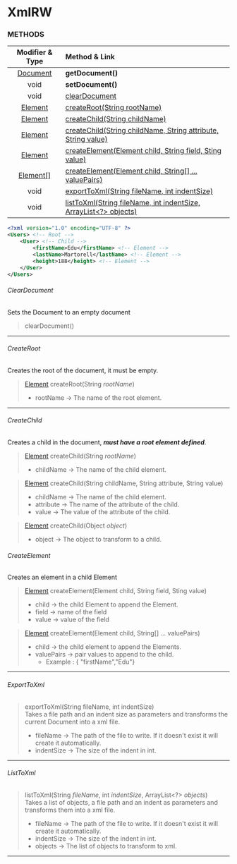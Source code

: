 # XmlRW

### METHODS
|                                           Modifier & Type                                           | Method & Link                                                                  |
|:---------------------------------------------------------------------------------------------------:|:-------------------------------------------------------------------------------|
|  [Document](https://docs.oracle.com/en/java/javase/17/docs/api/java.xml/org/w3c/dom/Document.html)  | **getDocument()**                                                              |
|                                                void                                                 | **setDocument()**                                                              |
|                                                void                                                 | [clearDocument](#cleardocument)                                                |
|   [Element](https://docs.oracle.com/en/java/javase/17/docs/api/java.xml/org/w3c/dom/Element.html)   | [createRoot(String rootName)](#createroot)                                     |
|   [Element](https://docs.oracle.com/en/java/javase/17/docs/api/java.xml/org/w3c/dom/Element.html)   | [createChild(String childName)](#createchild)                                  |
|   [Element](https://docs.oracle.com/en/java/javase/17/docs/api/java.xml/org/w3c/dom/Element.html)   | [createChild(String childName, String attribute, String value)](#createchild)  |
|   [Element](https://docs.oracle.com/en/java/javase/17/docs/api/java.xml/org/w3c/dom/Element.html)   | [createElement(Element child, String field, Sting value)](#createelement)      |
| [Element\[\]](https://docs.oracle.com/en/java/javase/17/docs/api/java.xml/org/w3c/dom/Element.html) | [createElement(Element child, String[] ... valuePairs)](#createelement)        |
|                                                void                                                 | [exportToXml(String fileName, int indentSize)](#exporttoxml)                   |
|                                                void                                                 | [listToXml(String fileName, int indentSize, ArrayList<?> objects)](#listtoxml) |
```xml
<?xml version="1.0" encoding="UTF-8" ?>
<Users> <!-- Root -->
    <User> <!-- Child -->
        <firstName>Edu</firstName> <!-- Element -->
        <lastName>Martorell</lastName> <!-- Element -->
        <height>188</height> <!-- Element -->
    </User>
</Users>
```
###### ClearDocument
Sets the Document to an empty document
> clearDocument()<br>
---
###### CreateRoot 
Creates the root of the document, it must be empty.
> [Element](https://docs.oracle.com/en/java/javase/17/docs/api/java.xml/org/w3c/dom/Element.html) createRoot(String _rootName_)<br>
> * rootName -> The name of the root element.
---
###### CreateChild
Creates a child in the document, **_must have a root element defined_**.
> [Element](https://docs.oracle.com/en/java/javase/17/docs/api/java.xml/org/w3c/dom/Element.html) createChild(String _rootName_)<br>
> * childName -> The name of the child element.

> [Element](https://docs.oracle.com/en/java/javase/17/docs/api/java.xml/org/w3c/dom/Element.html) createChild(String childName, String attribute, String value) <br>
> * childName -> The name of the child element.
> * attribute -> The name of the attribute of the child.
> * value -> The value of the attribute of the child. 

> [Element](https://docs.oracle.com/en/java/javase/17/docs/api/java.xml/org/w3c/dom/Element.html) createChild(Object _object_)<br>
> * object -> The object to transform to a child.

###### CreateElement
Creates an element in a child Element
> [Element](https://docs.oracle.com/en/java/javase/17/docs/api/java.xml/org/w3c/dom/Element.html) createElement(Element child, String field, Sting value)
> * child -> the child Element to append the Element.
> * field -> name of the field
> * value -> value of the field

> [Element](https://docs.oracle.com/en/java/javase/17/docs/api/java.xml/org/w3c/dom/Element.html) createElement(Element child, String[] ... valuePairs)
> * child -> the child element to append the Elements.
> * valuePairs -> pair values to append to the child.
>   * Example : { "firstName","Edu"}
---
###### ExportToXml
> exportToXml(String fileName, int indentSize)<br>
> Takes a file path and an indent size as parameters and transforms the current Document into a xml file.
> * fileName -> The path of the file to write. If it doesn't exist it will create it automatically.
> * indentSize -> The size of the indent in int.
---
###### ListToXml
> listToXml(String _fileName_, int _indentSize_, ArrayList<?> _objects_)<br>
> Takes a list of objects, a file path and an indent as parameters and transforms them into a xml file.
> * fileName -> The path of the file to write. If it doesn't exist it will create it automatically.
> * indentSize -> The size of the indent in int.
> * objects -> The list of objects to transform to xml.
---